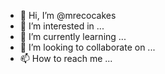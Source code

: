 - 👋 Hi, I’m @mrecocakes
- 👀 I’m interested in ...
- 🌱 I’m currently learning ...
- 💞️ I’m looking to collaborate on ...
- 📫 How to reach me ...

<!---
mrecocakes/mrecocakes is a ✨ special ✨ repository because its `README.md` (this file) appears on your GitHub profile.
You can click the Preview link to take a look at your changes.
--->
